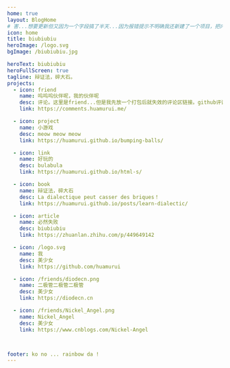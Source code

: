 ```yaml
---
home: true
layout: BlogHome
# 害...想要更新但又因为一个字段搞了半天...因为报错提示不明确我还新建了一个项目，把内容分批去拷贝到新项目里去找错的地方...没想到是markdown文件的问题
icon: home
title: biubiubiu
heroImage: /logo.svg
bgImage: /biubiubiu.jpg

heroText: biubiubiu
heroFullScreen: true
tagline: 辩证法，碎大石。
projects:
  - icon: friend
    name: 呜呜呜伙伴呢，我的伙伴呢
    desc: 评论。这里是friend...但是我先放一个打包后就失效的评论区链接。github评论因为抽风还有注册账号有点难用...
    link: https://comments.huamurui.me/

  - icon: project
    name: 小游戏
    desc: meow meow meow
    link: https://huamurui.github.io/bumping-balls/

  - icon: link
    name: 好玩的
    desc: bulabula
    link: https://huamurui.github.io/html-s/

  - icon: book
    name: 辩证法，碎大石
    desc: La dialectique peut casser des briques！
    link: https://huamurui.github.io/posts/learn-dialectic/

  - icon: article
    name: 必然失败
    desc: biubiubiu
    link: https://zhuanlan.zhihu.com/p/449649142

  - icon: /logo.svg
    name: 我
    desc: 美少女
    link: https://github.com/huamurui

  - icon: /friends/diodecn.png
    name: 二极管二极管二极管
    desc: 美少女
    link: https://diodecn.cn

  - icon: /friends/Nickel_Angel.png
    name: Nickel_Angel
    desc: 美少女
    link: https://www.cnblogs.com/Nickel-Angel



footer: ko no ... rainbow da !
---
```


<!-- 这是一个博客主页的案例。

要使用此布局，你应该在页面前端设置 `layout: Blog` 和 `home: true`。

相关配置文档请见 [博客主页](https://vuepress-theme-hope.github.io/v2/zh/guide/blog/home/)。 -->
